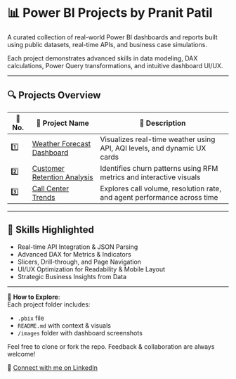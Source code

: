 # 📊 Power BI Projects by Pranit Patil

A curated collection of real-world Power BI dashboards and reports built using public datasets, real-time APIs, and business case simulations.

Each project demonstrates advanced skills in data modeling, DAX calculations, Power Query transformations, and intuitive dashboard UI/UX.

---

## 🔍 Projects Overview

| 🔢 No. | 📁 Project Name                         | 📄 Description                                                                 |
|-------|-----------------------------------------|--------------------------------------------------------------------------------|
| 1️⃣    | [Weather Forecast Dashboard](./WeatherForecastDashboard-PowerBI) | Visualizes real-time weather using API, AQI levels, and dynamic UX cards       |
| 2️⃣    | [Customer Retention Analysis](./Customer%20Retention)            | Identifies churn patterns using RFM metrics and interactive visuals            |
| 3️⃣    | [Call Center Trends](./Call%20Center%20Trends)                   | Explores call volume, resolution rate, and agent performance across time       |

---

## 🚀 Skills Highlighted
- Real-time API Integration & JSON Parsing
- Advanced DAX for Metrics & Indicators
- Slicers, Drill-through, and Page Navigation
- UI/UX Optimization for Readability & Mobile Layout
- Strategic Business Insights from Data

---

📌 **How to Explore**:  
Each project folder includes:
- `.pbix` file  
- `README.md` with context & visuals  
- `/images` folder with dashboard screenshots

Feel free to clone or fork the repo. Feedback & collaboration are always welcome!

🔗 [Connect with me on LinkedIn]([https://www.linkedin.com/in/pranit17patil/](https://www.linkedin.com/in/pranit-patil-990b01181))
